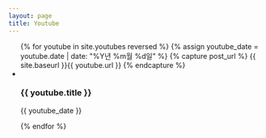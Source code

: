 ```yaml
---
layout: page
title: Youtube
---
```

<div class="youtube-container">
  <ul class="youtube">
    {% for youtube in site.youtubes reversed %}
    {% assign youtube_date = youtube.date | date: "%Y년 %m월 %d일" %}
    {% capture post_url %} {{ site.baseurl }}{{ youtube.url }} {% endcapture %}
    <li class="youtube-item">
      <div class="youtube-panel">
        <div class ="youtube-heading">
        <div><a href="{{youtube.link}}" target="_blank"><img src="{{ youtube.thumbnail }}" class="youtube-img" alt=""></a></div>
          <h3 href="{{ post_url }}" class="youtube-title">{{ youtube.title }}</h3>
          <p class="youtube-date">{{ youtube_date }}</p>
        </div>
      </div>
    </li>
    {% endfor %}
  </ul>
</div>
